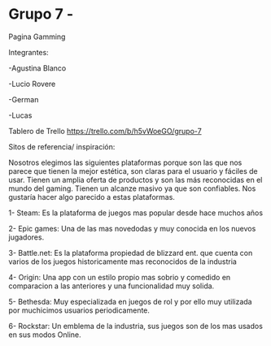 # Grupo 7 - 
Pagina Gamming

Integrantes: 

-Agustina Blanco

-Lucio Rovere

-German 

-Lucas 



Tablero de Trello
https://trello.com/b/h5vWoeGO/grupo-7

Sitos de referencia/ inspiración: 

Nosotros elegimos las siguientes plataformas porque son las que nos parece que tienen la mejor estética, 
son claras para el usuario y fáciles de usar. Tienen un amplia oferta de productos y son las más 
reconocidas en el mundo del gaming. Tienen un alcanze masivo ya que son confiables. Nos gustaría hacer algo parecido a 
estas plataformas.


1- Steam: Es la plataforma de juegos mas popular desde hace muchos años

2- Epic games: Una de las mas novedodas y muy conocida en los nuevos jugadores.

3- Battle.net: Es la plataforma propiedad de blizzard ent. que cuenta con varios de los juegos historicamente mas reconocidos de la industria

4- Origin: Una app con un estilo propio mas sobrio y comedido en comparacion a las anteriores y una funcionalidad muy solida.

5- Bethesda: Muy especializada en juegos de rol y por ello muy utilizada por muchicimos usuarios periodicamente.

6- Rockstar: Un emblema de la industria, sus juegos son de los mas usados en sus modos Online.
